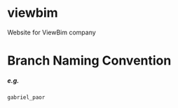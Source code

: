# viewbim
Website for ViewBim company


# Branch Naming Convention

#### <author-name>
##### e.g. 
```
gabriel_paor
```
